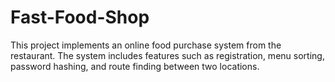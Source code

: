 # Fast-Food-Shop
This project implements an online food purchase system from the restaurant. The system includes features such as registration, menu sorting, password hashing, and route finding between two locations.



